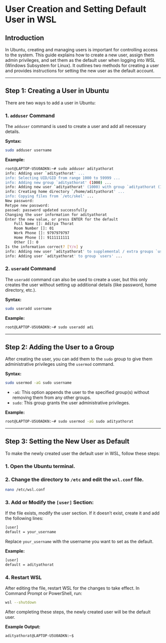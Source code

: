 # User Creation and Setting Default User in WSL

## Introduction
In Ubuntu, creating and managing users is important for controlling access to the system. This guide explains how to create a new user, assign them admin privileges, and set them as the default user when logging into WSL (Windows Subsystem for Linux). It outlines two methods for creating a user and provides instructions for setting the new user as the default account.

---

## Step 1: Creating a User in Ubuntu

There are two ways to add a user in Ubuntu:

### 1. `adduser` Command
The `adduser` command is used to create a user and add all necessary details.

**Syntax:**
```bash
sudo adduser username
```

**Example:**
```bash
root@LAPTOP-U5U0ADKN:~# sudo adduser adityathorat
info: Adding user `adityathorat' ...
info: Selecting UID/GID from range 1000 to 59999 ...
info: Adding new group `adityathorat' (1000) ...
info: Adding new user `adityathorat' (1000) with group `adityathorat (1000)' ...
info: Creating home directory `/home/adityathorat' ...
info: Copying files from `/etc/skel' ...
New password:
Retype new password:
passwd: password updated successfully
Changing the user information for adityathorat
Enter the new value, or press ENTER for the default
    Full Name []: Aditya Thorat
    Room Number []: 01
    Work Phone []: 9797979797
    Home Phone []: 9111111111
    Other []: 0
Is the information correct? [Y/n] y
info: Adding new user `adityathorat' to supplemental / extra groups `users' ...
info: Adding user `adityathorat' to group `users' ...
```

### 2. `useradd` Command
The `useradd` command can also be used to create a user, but this only creates the user without setting up additional details (like password, home directory, etc.).

**Syntax:**
```bash
sudo useradd username
```

**Example:**
```bash
root@LAPTOP-U5U0ADKN:~# sudo useradd adi
```

---

## Step 2: Adding the User to a Group

After creating the user, you can add them to the `sudo` group to give them administrative privileges using the `usermod` command.

**Syntax:**
```bash
sudo usermod -aG sudo username
```
- `-aG`: This option appends the user to the specified group(s) without removing them from any other groups.
- `sudo`: This group grants the user administrative privileges.

**Example:**
```bash
root@LAPTOP-U5U0ADKN:~# sudo usermod -aG sudo adityathorat
```

---

## Step 3: Setting the New User as Default

To make the newly created user the default user in WSL, follow these steps:

### 1. Open the Ubuntu terminal.

### 2. Change the directory to `/etc` and edit the `wsl.conf` file.

```bash
nano /etc/wsl.conf
```

### 3. Add or Modify the `[user]` Section:
If the file exists, modify the user section. If it doesn’t exist, create it and add the following lines:

```bash
[user]
default = your_username
```
Replace `your_username` with the username you want to set as the default.

**Example:**
```bash
[user]
default = adityathorat
```

### 4. Restart WSL
After editing the file, restart WSL for the changes to take effect. In Command Prompt or PowerShell, run:

```bash
wsl --shutdown
```

After completing these steps, the newly created user will be the default user.

**Example Output:**
```bash
adityathorat@LAPTOP-U5U0ADKN:~$
```
